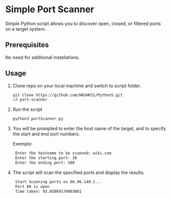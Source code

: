 # Simple Port Scanner

Simple Python script allows you to discover open, closed, or filtered ports on a target system.

## Prerequisites

No need for additional installations.

## Usage

1. Clone repo on your local machine and switch to script folder.

   ```bash
   git clone https://github.com/HASHKS1/PythonS.git
   cd port-scanner
   ```

2. Run the script

   ```bash
   python3 portScanner.py
   ```

3. You will be prompted to enter the host name of the target, and to specify the start and end port numbers.

    Exemple: 

   ```bash
    Enter the hostname to be scanned: wiki.com
    Enter the starting port: 10  
    Enter the ending port: 100
   ```

4. The script will scan the specified ports and display the results.

   ```bash
    Start Scanning ports on 66.96.149.1...
    Port 80 is open
    Time taken: 93.05869174003601
   ```